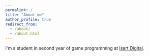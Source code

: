 ```yaml
---
permalink: /
title: "About me"
author_profile: true
redirect_from: 
  - /about/
  - /about.html
---
```


I'm a student in second year of game programming at [Isart Digital](https://www.isart.fr/).